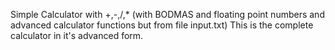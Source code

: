 Simple Calculator with +,-,/,* (with BODMAS and floating point numbers and advanced calculator functions but from file input.txt)
This is the complete calculator in it's advanced form.
